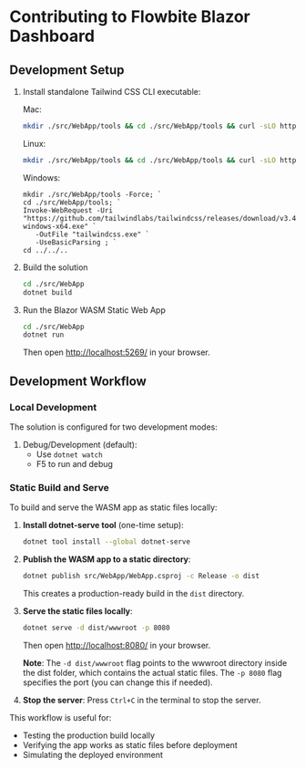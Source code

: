 # Contributing to Flowbite Blazor Dashboard

## Development Setup

1. Install standalone Tailwind CSS CLI executable:

   Mac:

   ```bash
   mkdir ./src/WebApp/tools && cd ./src/WebApp/tools && curl -sLO https://github.com/tailwindlabs/tailwindcss/releases/download/v3.4.15/tailwindcss-macos-arm64 && chmod +x tailwindcss-macos-arm64 && mv tailwindcss-macos-arm64 tailwindcss && cd ../../..
   ```

   Linux:

   ```bash
   mkdir ./src/WebApp/tools && cd ./src/WebApp/tools && curl -sLO https://github.com/tailwindlabs/tailwindcss/releases/download/v3.4.15/tailwindcss-linux-x64 && chmod +x tailwindcss-linux-x64 && mv tailwindcss-linux-x64 tailwindcss && cd ../../..
   ```

   Windows:

   ```pwsh
   mkdir ./src/WebApp/tools -Force; `
   cd ./src/WebApp/tools; `
   Invoke-WebRequest -Uri "https://github.com/tailwindlabs/tailwindcss/releases/download/v3.4.15/tailwindcss-windows-x64.exe" `
      -OutFile "tailwindcss.exe" `
      -UseBasicParsing ; `
   cd ../../..

   ```

1. Build the solution

   ```bash
   cd ./src/WebApp
   dotnet build
   ```

1. Run the Blazor WASM Static Web App

   ```bash
   cd ./src/WebApp
   dotnet run
   ```

   Then open <http://localhost:5269/> in your browser.

## Development Workflow

### Local Development

The solution is configured for two development modes:

1. Debug/Development (default):
   - Use `dotnet watch`
   - F5 to run and debug

### Static Build and Serve

To build and serve the WASM app as static files locally:

1. **Install dotnet-serve tool** (one-time setup):

   ```bash
   dotnet tool install --global dotnet-serve
   ```

2. **Publish the WASM app to a static directory**:

   ```bash
   dotnet publish src/WebApp/WebApp.csproj -c Release -o dist
   ```

   This creates a production-ready build in the `dist` directory.

3. **Serve the static files locally**:

   ```bash
   dotnet serve -d dist/wwwroot -p 8080
   ```

   Then open <http://localhost:8080/> in your browser.

   **Note**: The `-d dist/wwwroot` flag points to the wwwroot directory inside the dist folder, which contains the actual static files. The `-p 8080` flag specifies the port (you can change this if needed).

4. **Stop the server**: Press `Ctrl+C` in the terminal to stop the server.

This workflow is useful for:
- Testing the production build locally
- Verifying the app works as static files before deployment
- Simulating the deployed environment
